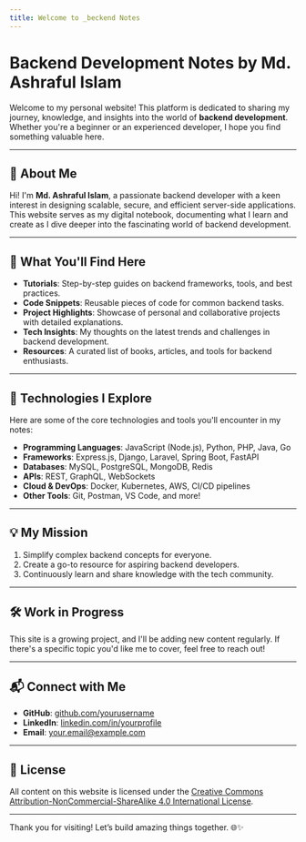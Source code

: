 ```yaml
---
title: Welcome to _beckend Notes
---
```


# Backend Development Notes by Md. Ashraful Islam

Welcome to my personal website! This platform is dedicated to sharing my journey, knowledge, and insights into the world of **backend development**. Whether you're a beginner or an experienced developer, I hope you find something valuable here.

---

## 🌟 About Me

Hi! I'm **Md. Ashraful Islam**, a passionate backend developer with a keen interest in designing scalable, secure, and efficient server-side applications. This website serves as my digital notebook, documenting what I learn and create as I dive deeper into the fascinating world of backend development.

---

## 📖 What You'll Find Here

- **Tutorials**: Step-by-step guides on backend frameworks, tools, and best practices.
- **Code Snippets**: Reusable pieces of code for common backend tasks.
- **Project Highlights**: Showcase of personal and collaborative projects with detailed explanations.
- **Tech Insights**: My thoughts on the latest trends and challenges in backend development.
- **Resources**: A curated list of books, articles, and tools for backend enthusiasts.

---

## 🚀 Technologies I Explore

Here are some of the core technologies and tools you'll encounter in my notes:

- **Programming Languages**: JavaScript (Node.js), Python, PHP, Java, Go
- **Frameworks**: Express.js, Django, Laravel, Spring Boot, FastAPI
- **Databases**: MySQL, PostgreSQL, MongoDB, Redis
- **APIs**: REST, GraphQL, WebSockets
- **Cloud & DevOps**: Docker, Kubernetes, AWS, CI/CD pipelines
- **Other Tools**: Git, Postman, VS Code, and more!

---

## 💡 My Mission

1. Simplify complex backend concepts for everyone.
2. Create a go-to resource for aspiring backend developers.
3. Continuously learn and share knowledge with the tech community.

---

## 🛠️ Work in Progress

This site is a growing project, and I'll be adding new content regularly. If there's a specific topic you'd like me to cover, feel free to reach out!

---

## 📬 Connect with Me

- **GitHub**: [github.com/yourusername](https://github.com/yourusername)
- **LinkedIn**: [linkedin.com/in/yourprofile](https://linkedin.com/in/yourprofile)
- **Email**: [your.email@example.com](mailto:your.email@example.com)

---

## 📜 License

All content on this website is licensed under the [Creative Commons Attribution-NonCommercial-ShareAlike 4.0 International License](https://creativecommons.org/licenses/by-nc-sa/4.0/).

---

Thank you for visiting! Let’s build amazing things together. 🌐✨
